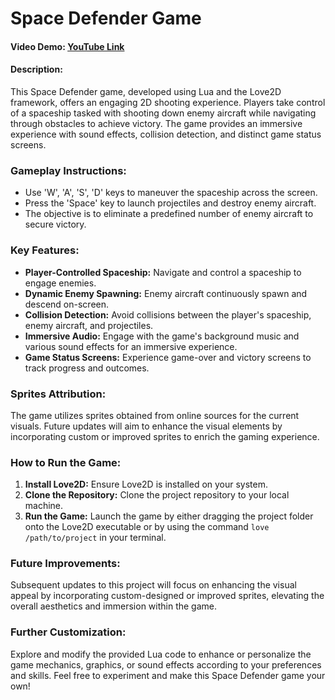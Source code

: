 # Space Defender Game

#### Video Demo: [YouTube Link](https://www.youtube.com/watch?v=QxxZ0iVZQEo)

#### Description:
This Space Defender game, developed using Lua and the Love2D framework, offers an engaging 2D shooting experience. Players take control of a spaceship tasked with shooting down enemy aircraft while navigating through obstacles to achieve victory. The game provides an immersive experience with sound effects, collision detection, and distinct game status screens.

### Gameplay Instructions:
- Use 'W', 'A', 'S', 'D' keys to maneuver the spaceship across the screen.
- Press the 'Space' key to launch projectiles and destroy enemy aircraft.
- The objective is to eliminate a predefined number of enemy aircraft to secure victory.

### Key Features:
- **Player-Controlled Spaceship:** Navigate and control a spaceship to engage enemies.
- **Dynamic Enemy Spawning:** Enemy aircraft continuously spawn and descend on-screen.
- **Collision Detection:** Avoid collisions between the player's spaceship, enemy aircraft, and projectiles.
- **Immersive Audio:** Engage with the game's background music and various sound effects for an immersive experience.
- **Game Status Screens:** Experience game-over and victory screens to track progress and outcomes.

### Sprites Attribution:
The game utilizes sprites obtained from online sources for the current visuals. Future updates will aim to enhance the visual elements by incorporating custom or improved sprites to enrich the gaming experience.

### How to Run the Game:
1. **Install Love2D:** Ensure Love2D is installed on your system.
2. **Clone the Repository:** Clone the project repository to your local machine.
3. **Run the Game:** Launch the game by either dragging the project folder onto the Love2D executable or by using the command `love /path/to/project` in your terminal.

### Future Improvements:
Subsequent updates to this project will focus on enhancing the visual appeal by incorporating custom-designed or improved sprites, elevating the overall aesthetics and immersion within the game.

### Further Customization:
Explore and modify the provided Lua code to enhance or personalize the game mechanics, graphics, or sound effects according to your preferences and skills. Feel free to experiment and make this Space Defender game your own!
